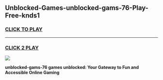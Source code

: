 
## Unblocked-Games-unblocked-gams-76-Play-Free-knds1
<h3>
<a href="https://premium76.site?title=unblocked-gams-76&ref=18A">CLICK TO PLAY</a></h3>
<hr>

<h3>
<a href="https://premium76.site?title=unblocked-gams-76&ref=18A">CLICK 2 PLAY</a>
  
</h3>

<a href="https://premium76.site?title=unblocked-gams-76&ref=18A"><img src="https://clearcache.store/games.png"></a>


**unblocked-gams-76 games unblocked: Your Gateway to Fun and Accessible Online Gaming**
